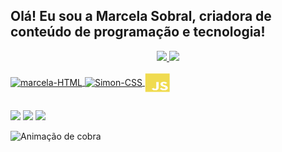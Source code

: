 ## Olá! Eu sou a Marcela Sobral, criadora de conteúdo de programação e tecnologia!

<div align="center">
  <a href="https://github.com/marcelasobrall">
  <img height="150em" src="https://github-readme-stats.vercel.app/api?username=marcelasobrall&show_icons=true&theme=dracula&include_all_commits=true&count_private=true"/>
  <img height="150em" src="https://github-readme-stats.vercel.app/api/top-langs/?username=marcelasobrall&layout=compact&langs_count=7&theme=dracula"/>
</div>

<div style="display: inline_block"><br>
  <img align="center" alt="marcela-HTML" height="30" width="40" src="https://cdn.jsdelivr.net/gh/devicons/devicon/icons/html5/html5-original.svg">
  <img align="center" alt="Simon-CSS" height="30" width="40" src="https://cdn.jsdelivr.net/gh/devicons/devicon/icons/css3/css3-original.svg">
  <img align="center" alt="marcela-Js" height="30" width="40" src="https://raw.githubusercontent.com/devicons/devicon/master/icons/javascript/javascript-plain.svg">
  
 

##

<div>
   <a href="https://instagram.com/codemarcela?utm_medium=copy_link" target="_blank"><img src="https://img.shields.io/badge/-Instagram-%23E4405F?style=for-the-badge&logo=instagram&logoColor=white" target="_blank"></a>
   <a href = "mailto:marcelasobral0811@gmail.com"><img src="https://img.shields.io/badge/-Gmail-%23333?style=for-the-badge&logo=gmail&logoColor=white" destino ="_blank"></a>  
   <a href="https://www.linkedin.com/in/marcela-sobral-444374210/" target="_blank"><img src="https://img.shields.io/badge/-LinkedIn-%230077B5?style=for-the-badge&logo=linkedin&logoColor=white" target="_blank"></a>    
        
![Animação de cobra](https://github.com/marcelasobrall/marcelasobrall/blob/output/github-contribution-grid-snake.svg)
</div>
